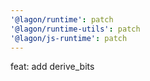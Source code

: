 ```yaml
---
'@lagon/runtime': patch
'@lagon/runtime-utils': patch
'@lagon/js-runtime': patch
---
```


feat: add derive_bits
